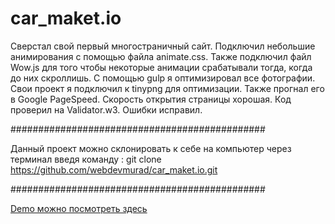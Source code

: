 # car_maket.io

Сверстал свой первый многостраничный сайт. 
Подключил небольшие анимирования с помощью файла animate.css. 
Также подключил файл Wow.js для того чтобы некоторые анимации срабатывали тогда, когда до них скроллишь.
С помощью gulp я оптимизировал все фотографии. 
Свои проект я подключил к tinypng для оптимизации.
Также прогнал его в Google PageSpeed. Скорость открытия страницы хорошая.
Код проверил на Validator.w3. Ошибки исправил. 

##############################################

Данный проект можно склонировать к себе на компьютер через терминал введя команду : git clone https://github.com/webdevmurad/car_maket.io.git

##############################################

[Demo можно посмотреть здесь ](https://webdevmurad.github.io/car_maket.io/)
